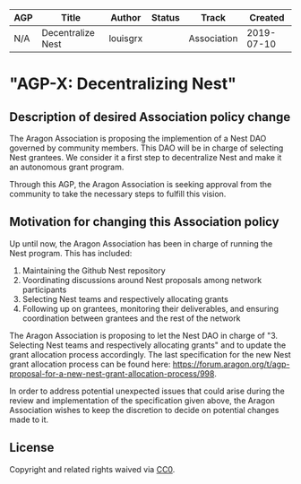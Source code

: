 
| AGP | Title | Author | Status | Track   | Created |
|-----|-------|---------------------------|--------|---------|---------|
| N/A  | Decentralize Nest |   louisgrx |      | Association | 2019-07-10       |



# "AGP-X: Decentralizing Nest"

## Description of desired Association policy change

The Aragon Association is proposing the implemention of a Nest DAO governed by community members. This DAO will be in charge of selecting Nest grantees. We consider it a first step to decentralize Nest and make it an autonomous grant program.

Through this AGP, the Aragon Association is seeking approval from the community to take the necessary steps to fulfill this vision.

## Motivation for changing this Association policy

Up until now, the Aragon Association has been in charge of running the Nest program. This has included: 
1. Maintaining the Github Nest repository
1. Voordinating discussions around Nest proposals among network participants
1. Selecting Nest teams and respectively allocating grants
2. Following up on grantees, monitoring their deliverables, and ensuring coordination between grantees and the rest of the network

The Aragon Association is proposing to let the Nest DAO in charge of  "3. Selecting Nest teams and respectively allocating grants" and to update the grant allocation process accordingly. The last specification for the new Nest grant allocation process can be found here: https://forum.aragon.org/t/agp-proposal-for-a-new-nest-grant-allocation-process/998. 

In order to address potential unexpected issues that could arise during the review and implementation of the specification given above, the Aragon Association wishes to keep the discretion to decide on potential changes made to it.


## License
Copyright and related rights waived via [CC0](https://creativecommons.org/publicdomain/zero/1.0/).